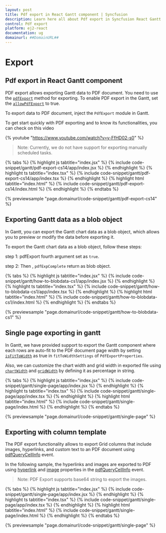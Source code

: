 ```yaml
---
layout: post
title: Pdf export in React Gantt component | Syncfusion
description: Learn here all about Pdf export in Syncfusion React Gantt component of Syncfusion Essential JS 2 and more.
control: Pdf export 
platform: ej2-react
documentation: ug
domainurl: ##DomainURL##
---
```


# Export

## Pdf export in React Gantt component

PDF export allows exporting Gantt data to PDF document. You need to use the [`pdfExport`](https://ej2.syncfusion.com/react/documentation/api/gantt/#pdfexport) method for exporting. To enable PDF export in the Gantt, set the [`allowPdfExport`](https://ej2.syncfusion.com/react/documentation/api/gantt/#allowpdfexport) to true.

To export data to PDF document, inject the `PdfExport` module in Gantt.

To get start quickly with PDF exporting and to know its functionalities, you can check on this video

{% youtube "https://www.youtube.com/watch?v=y-FfHD02-s0" %}

>Note: Currently, we do not have support for exporting manually scheduled tasks.

{% tabs %}
{% highlight js tabtitle="index.jsx" %}
{% include code-snippet/gantt/pdf-export-cs14/app/index.jsx %}
{% endhighlight %}
{% highlight ts tabtitle="index.tsx" %}
{% include code-snippet/gantt/pdf-export-cs14/app/index.tsx %}
{% endhighlight %}
{% highlight html tabtitle="index.html" %}
{% include code-snippet/gantt/pdf-export-cs14/index.html %}
{% endhighlight %}
{% endtabs %}
        
{% previewsample "page.domainurl/code-snippet/gantt/pdf-export-cs14" %}

## Exporting Gantt data as a blob object

In Gantt, you can export the Gantt chart data as a blob object, which allows you to preview or modify the data before exporting it.

To export the Gantt chart data as a blob object, follow these steps:

step 1: pdfExport fourth argument set as `true`.

step 2: Then , `pdfExpComplete` return as blob object.

{% tabs %}
{% highlight js tabtitle="index.jsx" %}
{% include code-snippet/gantt/how-to-blobdata-cs1/app/index.jsx %}
{% endhighlight %}
{% highlight ts tabtitle="index.tsx" %}
{% include code-snippet/gantt/how-to-blobdata-cs1/app/index.tsx %}
{% endhighlight %}
{% highlight html tabtitle="index.html" %}
{% include code-snippet/gantt/how-to-blobdata-cs1/index.html %}
{% endhighlight %}
{% endtabs %}
        
{% previewsample "page.domainurl/code-snippet/gantt/how-to-blobdata-cs1" %}

## Single page exporting in gantt


In Gantt, we have provided support to export the Gantt component where each rows are auto-fit to the PDF document page width by setting [`isFitToWidth`](https://ej2.syncfusion.com/react/documentation/api/gantt/pdfExportProperties/fitToWidthSettings/#isFitToWidth) as true in <code>fitToWidthSettings</code> of <code>PdfExportProperties</code>.

Also, we can customize the chart width and grid width in exported file using [`chartWidth`](https://ej2.syncfusion.com/react/documentation/api/gantt/pdfExportProperties/fitToWidthSettings/isFitToWidth/#chartWidth) and [`gridWidth`](https://ej2.syncfusion.com/react/documentation/api/gantt/pdfExportProperties/fitToWidthSettings/isFitToWidth/#gridWidth) by defining it as percentage in string.

{% tabs %}
{% highlight js tabtitle="index.jsx" %}
{% include code-snippet/gantt/single-page/app/index.jsx %}
{% endhighlight %}
{% highlight ts tabtitle="index.tsx" %}
{% include code-snippet/gantt/single-page/app/index.tsx %}
{% endhighlight %}
{% highlight html tabtitle="index.html" %}
{% include code-snippet/gantt/single-page/index.html %}
{% endhighlight %}
{% endtabs %}
        
{% previewsample "page.domainurl/code-snippet/gantt/single-page" %}

## Exporting with column template

The PDF export functionality allows to export Grid columns that include images, hyperlinks, and custom text to an PDF document using [pdfQueryCellInfo](https://helpej2.syncfusion.com/react/documentation/api/gantt/pdfQueryCellInfoEventArgs/) event.

In the following sample, the hyperlinks and images are exported to PDF using [hyperlink](https://helpej2.syncfusion.com/react/documentation/api/gantt/pdfQueryCellInfoEventArgs/#hyperlink) and [image](https://helpej2.syncfusion.com/react/documentation/api/gantt/pdfQueryCellInfoEventArgs/#image) properties in the [pdfQueryCellInfo](https://helpej2.syncfusion.com/react/documentation/api/gantt/pdfQueryCellInfoEventArgs/) event.

>Note: PDF Export supports base64 string to export the images.

{% tabs %}
{% highlight js tabtitle="index.jsx" %}
{% include code-snippet/gantt/single-page/app/index.jsx %}
{% endhighlight %}
{% highlight ts tabtitle="index.tsx" %}
{% include code-snippet/gantt/single-page/app/index.tsx %}
{% endhighlight %}
{% highlight html tabtitle="index.html" %}
{% include code-snippet/gantt/single-page/index.html %}
{% endhighlight %}
{% endtabs %}
        
{% previewsample "page.domainurl/code-snippet/gantt/single-page" %}